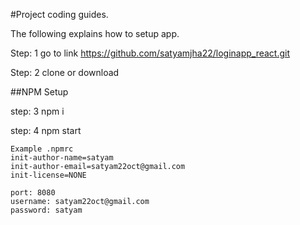 #Project coding  guides.

The following explains how to setup app.

Step: 1 go to link
https://github.com/satyamjha22/loginapp_react.git

Step: 2 clone or download

##NPM Setup

step: 3 npm i

step: 4 npm start


```
Example .npmrc
init-author-name=satyam
init-author-email=satyam22oct@gmail.com
init-license=NONE
```

```
port: 8080
username: satyam22oct@gmail.com 
password: satyam
```
